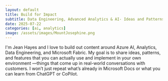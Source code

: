 ```yaml
---
layout: default
title: Build for Impact
subtitle: Data Engineering, Advanced Analytics & AI- Ideas and Patterns That Come from Practice, Not Prompts
date: 2025-07-22
categories: [ai, analytics]
image: /assets/images/MountJosephine.png
---
```


I'm Jean Hayes and I love to build out content around Azure AI, Analytics, Data Engineering, and Microsoft Fabric. My goal is to share ideas, patterns, and features that you can actually use and implement in your own environment —things that come up in real-world conversations with customers. I won’t just repeat what’s already in Microsoft Docs or what you can learn from ChatGPT or CoPilot.
